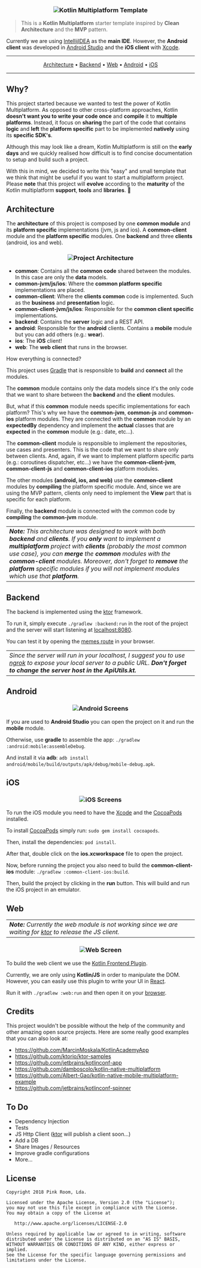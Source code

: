 <h3 align="center">
  <img src="multiplatform_template.png" alt="Kotlin Multiplatform Template" />
</h3>

> This is a **Kotlin Multiplatform** starter template inspired by **Clean Architecture** and the
**MVP** pattern.

Currently we are using [IntellijIDEA](https://www.jetbrains.com/idea/) as the **main IDE**. However,
the **Android client** was developed in [Android Studio](https://developer.android.com/studio/)
and the **iOS client** with [Xcode](https://developer.apple.com/xcode/).

-------
<p align="center">
    <a href="#architecture">Architecture</a> &bull;
    <a href="#backend">Backend</a> &bull;
    <a href="#web">Web</a> &bull;
    <a href="#android">Android</a> &bull;
    <a href="#ios">iOS</a>
</p>

-------

## Why?

This project started because we wanted to test the power of Kotlin Multiplatform. As opposed to
other cross-platform approaches, Kotlin **doesn't want you to write your code once** and **compile**
it to **multiple platforms**. Instead, it focus on **sharing** the part of the code that
contains **logic** and **left** the **platform specific** part to be implemented **natively**
using its **specific SDK's**.

Although this may look like a dream, Kotlin Multiplatform is still on the **early days** and we
quickly realised how difficult is to find concise documentation to setup and build such a project.

With this in mind, we decided to write this "easy" and small template that we think that might be
useful if you want to start a multiplatform project. Please **note** that this project will
**evolve** according to the **maturity** of the Kotlin multiplatform **support**, **tools** and
**libraries**. 🙂

## Architecture

The **architecture** of this project is composed by one **common module** and its **platform specific** implementations
(jvm, js and ios). A **common-client** module and the **platform specific** modules. One **backend** and three
**clients** (android, ios and web).

<h3 align="center">
  <img src="architecture.png" alt="Project Architecture" />
</h3>

- **common**: Contains all the **common code** shared between the modules. In this case are only the **data** models.
- **common-jvm/js/ios**: Where the **common platform specific** implementations are placed.
- **common-client**: Where the **clients common** code is implemented. Such as the **business** and **presentation**
logic.
- **common-client-jvm/js/ios**: Responsible for the **common client specific** implementations.
- **backend**: Contains the **server** logic and a REST API.
- **android**: Responsible for the **android** clients. Contains a **mobile** module but you can add
others (e.g.: **wear**).
- **ios**: The **iOS** client!
- **web**: The **web client** that runs in the browser.

How everything is connected?

This project uses [Gradle](https://gradle.org/) that is responsible to **build** and **connect** all the modules.

The **common** module contains only the data models since it's the only code that we want to share between the
**backend** and the **client** modules.

But, what if this **common** module needs specific implementations for each platform? This's why we have the
**common-jvm**, **common-js** and **common-ios** platform modules. They are connected with the **common** module by an
**expectedBy** dependency and implement the **actual** classes that are **expected** in the **common** module
(e.g.: date, etc...).

The **common-client** module is responsible to implement the repositories, use cases and presenters. This is the code
that we want to share only between clients. And, again, if we want to implement platform specific parts
(e.g.: coroutines dispatcher, etc...) we have the **common-client-jvm**, **common-client-js** and **common-client-ios**
platform modules.

The other modules **(android, ios, and web)** use the **common-client** modules by **compiling** the platform specific
module. And, since we are using the MVP pattern, clients only need to implement the **View** part that is specific for
each platform.

Finally, the **backend** module is connected with the common code by **compiling** the **common-jvm** module.

<table>
<tr>
<td>
<i><b>Note:</b> This architecture was designed to work with both <b>backend</b> and <b>clients</b>. If you <b>only</b>
want to implement a <b>multiplatform</b> project with <b>clients</b> (probably the most common use case), you can
<b>merge</b> the <b>common</b> modules with the <b>common-client</b> modules. Moreover, don't forget to <b>remove</b>
the <b>platform</b> specific modules if you will not implement modules which use that <b>platform</b>.</i>
</td>
</tr>
</table>

## Backend

The backend is implemented using the [ktor](http://ktor.io/) framework.

To run it, simply execute `./gradlew :backend:run` in the root of the project and the server will 
start listening at [localhost:8080](http://localhost:8080).

You can test it by opening the [memes route](http://localhost:8080/memes) in your browser.

<table>
<tr>
<td>
<i>Since the server will run in your localhost, I suggest you to use <a href="https://ngrok.com/">ngrok</a> to
expose your local server to a public URL. <b>Don't forget to change the server host in the ApiUtils.kt.</b></i>
</td>
</tr>
</table>

## Android

<h3 align="center">
  <img src="android.png" alt="Android Screens" />
</h3>

If you are used to **Android Studio** you can open the project on it and run the **mobile** module.

Otherwise, use **gradle** to assemble the app: `./gradlew :android:mobile:assembleDebug`.

And install it via **adb**: `adb install android/mobile/build/outputs/apk/debug/mobile-debug.apk`.

## iOS

<h3 align="center">
  <img src="ios.png" alt="iOS Screens" />
</h3>

To run the iOS module you need to have the [Xcode](https://developer.apple.com/xcode/) and the
[CocoaPods](https://guides.cocoapods.org/) installed.

To install [CocoaPods](https://guides.cocoapods.org/) simply run: `sudo gem install cocoapods`.

Then, install the dependencies: `pod install`.

After that, double click on the **ios.xcworkspace** file to open the project.

Now, before running the project you also need to build the **common-client-ios** module:
`./gradlew :common-client-ios:build`.

Then, build the project by clicking in the **run** button. This will build and run the iOS project in an emulator.

## Web

<table>
<tr>
<td>
<i><b>Note:</b> Currently the web module is not working since we are waiting for <a href="http://ktor.io/">ktor</a> to
release the JS client.</i>
</td>
</tr>
</table>

<h3 align="center">
  <img src="web.png" alt="Web Screen" />
</h3>

To build the web client we use the [Kotlin Frontend Plugin](https://github.com/Kotlin/kotlin-frontend-plugin).

Currently, we are only using **Kotlin/JS** in order to manipulate the DOM. However, you can easily
use this plugin to write your UI in [React](https://reactjs.org/).

Run it with `./gradlew :web:run` and then open it on your [browser](http://localhost:8088).

## Credits

This project wouldn't be possible without the help of the community and other amazing open source
projects. Here are some really good examples that you can also look at:

- https://github.com/MarcinMoskala/KotlinAcademyApp
- https://github.com/ktorio/ktor-samples
- https://github.com/jetbrains/kotlinconf-app
- https://github.com/damboscolo/kotlin-native-multiplatform
- https://github.com/Albert-Gao/kotlin-native-mobile-multiplatform-example
- https://github.com/jetbrains/kotlinconf-spinner

## To Do

- Dependency Injection
- Tests
- JS Http Client ([ktor](http://ktor.io/) will publish a client soon...)
- Add a DB
- Share Images / Resources
- Improve gradle configurations
- More...

## License

    Copyright 2018 Pink Room, Lda.

    Licensed under the Apache License, Version 2.0 (the "License");
    you may not use this file except in compliance with the License.
    You may obtain a copy of the License at

       http://www.apache.org/licenses/LICENSE-2.0

    Unless required by applicable law or agreed to in writing, software
    distributed under the License is distributed on an "AS IS" BASIS,
    WITHOUT WARRANTIES OR CONDITIONS OF ANY KIND, either express or implied.
    See the License for the specific language governing permissions and
    limitations under the License.
